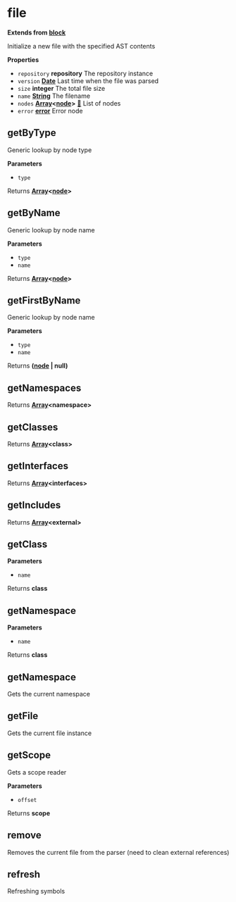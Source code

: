 <!-- Generated by documentation.js. Update this documentation by updating the source code. -->

# file

**Extends from [block](BLOCK.md)**

Initialize a new file with the specified AST contents

**Properties**

-   `repository` **repository** The repository instance
-   `version` **[Date](https://developer.mozilla.org/en-US/docs/Web/JavaScript/Reference/Global_Objects/Date)** Last time when the file was parsed
-   `size` **integer** The total file size
-   `name` **[String](https://developer.mozilla.org/en-US/docs/Web/JavaScript/Reference/Global_Objects/String)** The filename
-   `nodes` **[Array](https://developer.mozilla.org/en-US/docs/Web/JavaScript/Reference/Global_Objects/Array)&lt;[node](https://developer.mozilla.org/en-US/docs/Web/API/Node/nextSibling)>** [:link:](NODE.md) List of nodes
-   `error` **[error](https://developer.mozilla.org/en-US/docs/Web/JavaScript/Reference/Global_Objects/Error)** Error node

## getByType

Generic lookup by node type

**Parameters**

-   `type`  

Returns **[Array](https://developer.mozilla.org/en-US/docs/Web/JavaScript/Reference/Global_Objects/Array)&lt;[node](https://developer.mozilla.org/en-US/docs/Web/API/Node/nextSibling)>** 

## getByName

Generic lookup by node name

**Parameters**

-   `type`  
-   `name`  

Returns **[Array](https://developer.mozilla.org/en-US/docs/Web/JavaScript/Reference/Global_Objects/Array)&lt;[node](https://developer.mozilla.org/en-US/docs/Web/API/Node/nextSibling)>** 

## getFirstByName

Generic lookup by node name

**Parameters**

-   `type`  
-   `name`  

Returns **([node](https://developer.mozilla.org/en-US/docs/Web/API/Node/nextSibling) | null)** 

## getNamespaces

Returns **[Array](https://developer.mozilla.org/en-US/docs/Web/JavaScript/Reference/Global_Objects/Array)&lt;namespace>** 

## getClasses

Returns **[Array](https://developer.mozilla.org/en-US/docs/Web/JavaScript/Reference/Global_Objects/Array)&lt;class>** 

## getInterfaces

Returns **[Array](https://developer.mozilla.org/en-US/docs/Web/JavaScript/Reference/Global_Objects/Array)&lt;interfaces>** 

## getIncludes

Returns **[Array](https://developer.mozilla.org/en-US/docs/Web/JavaScript/Reference/Global_Objects/Array)&lt;external>** 

## getClass

**Parameters**

-   `name`  

Returns **class** 

## getNamespace

**Parameters**

-   `name`  

Returns **class** 

## getNamespace

Gets the current namespace

## getFile

Gets the current file instance

## getScope

Gets a scope reader

**Parameters**

-   `offset`  

Returns **scope** 

## remove

Removes the current file from the parser (need to clean external references)

## refresh

Refreshing symbols
